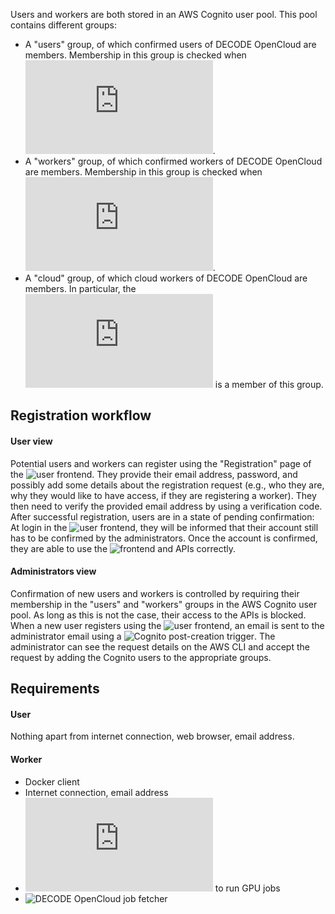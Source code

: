 Users and workers are both stored in an AWS Cognito user pool.
This pool contains different groups:
 - A "users" group, of which confirmed users of DECODE OpenCloud are members. Membership in this group is checked when ![authenticating in the user-facing API](https://github.com/ries-lab/DECODE_Cloud_UserAPI/blob/main/api/dependencies.py).
 - A "workers" group, of which confirmed workers of DECODE OpenCloud are members. Membership in this group is checked when ![authenticating in the worker-facing API](https://github.com/ries-lab/DECODE_Cloud_WorkerAPI/blob/main/workerfacing_api/dependencies.py).
 - A "cloud" group, of which cloud workers of DECODE OpenCloud are members. In particular, the ![user used by the AWS Batch workers](https://github.com/ries-lab/DECODE_AWS_Infrastructure/blob/main/stack/apis/runtime/cognito_worker_user_trigger/lambda_script.py) is a member of this group.


## Registration workflow
#### User view
Potential users and workers can register using the "Registration" page of the ![user frontend](https://github.com/ries-lab/DECODE_Cloud_UserFrontend).
They provide their email address, password, and possibly add some details about the registration request (e.g., who they are, why they would like to have access, if they are registering a worker).
They then need to verify the provided email address by using a verification code.
After successful registration, users are in a state of pending confirmation:
At login in the ![user frontend](https://github.com/ries-lab/DECODE_Cloud_UserFrontend), they will be informed that their account still has to be confirmed by the administrators.
Once the account is confirmed, they are able to use the ![frontend](https://github.com/ries-lab/DECODE_Cloud_UserFrontend) and APIs correctly.
#### Administrators view
Confirmation of new users and workers is controlled by requiring their membership in the "users" and "workers" groups in the AWS Cognito user pool.
As long as this is not the case, their access to the APIs is blocked.
When a new user registers using the ![user frontend](https://github.com/ries-lab/DECODE_Cloud_UserFrontend), an email is sent to the administrator email using a ![Cognito post-creation trigger](https://github.com/ries-lab/DECODE_AWS_Infrastructure/tree/main/stack/apis/runtime/cognito_post_creation_trigger).
The administrator can see the request details on the AWS CLI and accept the request by adding the Cognito users to the appropriate groups.


## Requirements
#### User
Nothing apart from internet connection, web browser, email address.

#### Worker
 - Docker client
 - Internet connection, email address
 - ![nvidia-container-toolkit](https://docs.nvidia.com/datacenter/cloud-native/container-toolkit/latest/install-guide.html) to run GPU jobs
 - ![DECODE OpenCloud job fetcher](https://github.com/ries-lab/DECODE_Cloud_JobFetcher)
